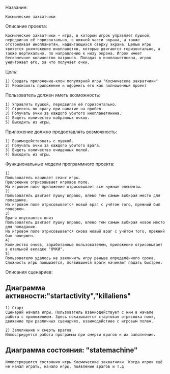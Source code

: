 Название:

	Космические захватчики


Описание проекта: 
	
	Космические захватчики — игра, в котором игрок управляет пушкой, передвигая её горизонтально, в нижней части экрана, а также отстреливая инопланетян, надвигающихся сверху экрана. Целью игры является уничтожение инопланетян, которые двигаются горизонтально, а также вертикально, по направлению к низу экрана. Игрок имеет бесконечное количество патронов. Попадая в инопланетянина, игрок уничтожает его, за что получает очки.

Цель:	

	1) Создать приложение-клон популярной игры "Космические захватчики"
	2) Реализовть приложение и оформить его как полноценный проект
	

Пользователь должен иметь возможность:
	
	1) Управлять пушкой, передвигая её горизонтально.
	2) Стрелять по врагу при нажатие на пробел.
	3) Получать очки за каждого убитого инопланетянина.
	4) Видеть количество набранных очков.
	5) Выходить из игры.
	
Приложение должно предоставлять возможность:

	1) Взаимодействовать с пушкой.
	2) Получать очки за каждого убитого врага.
	3) Видеть количество очищенных полей.
	4) Выходить из игры. 

	

Функциональные модели программного проекта:

	1) 
	Пользователь начинает сеанс игры.
	Приложение отрисовывает игровое поле.
	На игровом поле приложение отрисовывает все нужные элементы.	
	2)
	Пользователь двигает пушку вправо, влево тем самым выбирая место для попадание.
	На игровом поле отрисовывается новый враг с учётом того, прежний был повержен.
	3)
	Враги опускаются вниз
	Пользователь двигает пушку вправо, влево тем самым выбирая новое место для попадание.
	На игровом поле отрисовывается снова новый враг с учётом того, прежний был повержен.					
	4)
	Количество очков, заработанные пользователем, приложение отрисовывает в отельной вкладке "ОЧКИ".
	5) 
	Пользователю удалось не закончить игру раньше определённого срока.
	Сложность игры повышается, появившиеся враги начинают падать быстрее.
		
		
		

Описания сценариев:

## Диаграмма активности:"startactivity","killaliens"
	1) Старт
	Сценарий начала игры. Пользователь взамиодействует с ним в начале работы с приложением. Здесь показывается стартовая отрисовка поля, движение при различных сценариях, взаимодейстиве с игровым полем.
	
	2) Заполнение и смерть врагов 
	Иллюстрируется работа программы при смерти врогов и их заполнение.  

## Диаграмма cостояния: "statemachine"
	
	Иллюстрируются состояния игры Космические захватчики. Когда игрок ещё не начал играть, начало игры, появление врагов и т.д
	


		


	
